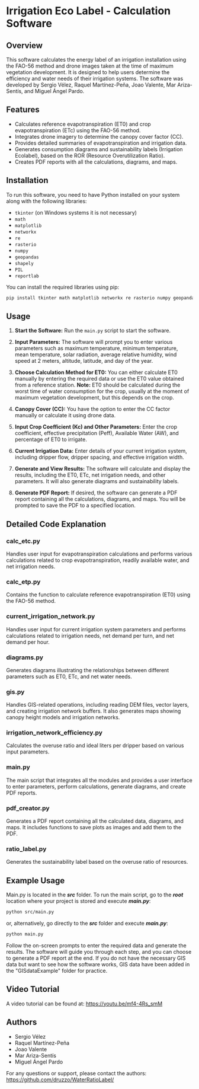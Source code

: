 # Irrigation Eco Label - Calculation Software

## Overview
This software calculates the energy label of an irrigation installation using the FAO-56 method and drone images taken at the time of maximum vegetation development. It is designed to help users determine the efficiency and water needs of their irrigation systems. The software was developed by Sergio Vélez, Raquel Martínez-Peña, Joao Valente, Mar Ariza-Sentís, and Miguel Ángel Pardo.

## Features
- Calculates reference evapotranspiration (ET0) and crop evapotranspiration (ETc) using the FAO-56 method.
- Integrates drone imagery to determine the canopy cover factor (CC).
- Provides detailed summaries of evapotranspiration and irrigation data.
- Generates consumption diagrams and sustainability labels (Irrigation Ecolabel), based on the ROR (Resource Overutilization Ratio).
- Creates PDF reports with all the calculations, diagrams, and maps.

## Installation
To run this software, you need to have Python installed on your system along with the following libraries:
- `tkinter` (on Windows systems it is not necessary)
- `math`
- `matplotlib`
- `networkx`
- `re`
- `rasterio`
- `numpy`
- `geopandas`
- `shapely`
- `PIL`
- `reportlab`

You can install the required libraries using pip:
```bash
pip install tkinter math matplotlib networkx re rasterio numpy geopandas shapely pillow reportlab
```

## Usage
1. **Start the Software:**
   Run the `main.py` script to start the software.

2. **Input Parameters:**
   The software will prompt you to enter various parameters such as maximum temperature, minimum temperature, mean temperature, solar radiation, average relative humidity, wind speed at 2 meters, altitude, latitude, and day of the year.

3. **Choose Calculation Method for ET0:**
   You can either calculate ET0 manually by entering the required data or use the ET0 value obtained from a reference station. **Note:** ET0 should be calculated during the worst time of water consumption for the crop, usually at the moment of maximum vegetation development, but this depends on the crop.

4. **Canopy Cover (CC):**
   You have the option to enter the CC factor manually or calculate it using drone data.

5. **Input Crop Coefficient (Kc) and Other Parameters:**
   Enter the crop coefficient, effective precipitation (Peff), Available Water (AW), and percentage of ET0 to irrigate.

6. **Current Irrigation Data:**
   Enter details of your current irrigation system, including dripper flow, dripper spacing, and effective irrigation width.

7. **Generate and View Results:**
   The software will calculate and display the results, including the ET0, ETc, net irrigation needs, and other parameters. It will also generate diagrams and sustainability labels.

8. **Generate PDF Report:**
   If desired, the software can generate a PDF report containing all the calculations, diagrams, and maps. You will be prompted to save the PDF to a specified location.

## Detailed Code Explanation

### calc_etc.py
Handles user input for evapotranspiration calculations and performs various calculations related to crop evapotranspiration, readily available water, and net irrigation needs.

### calc_etp.py
Contains the function to calculate reference evapotranspiration (ET0) using the FAO-56 method.

### current_irrigation_network.py
Handles user input for current irrigation system parameters and performs calculations related to irrigation needs, net demand per turn, and net demand per hour.

### diagrams.py
Generates diagrams illustrating the relationships between different parameters such as ET0, ETc, and net water needs.

### gis.py
Handles GIS-related operations, including reading DEM files, vector layers, and creating irrigation network buffers. It also generates maps showing canopy height models and irrigation networks.

### irrigation_network_efficiency.py
Calculates the overuse ratio and ideal liters per dripper based on various input parameters.

### main.py
The main script that integrates all the modules and provides a user interface to enter parameters, perform calculations, generate diagrams, and create PDF reports.

### pdf_creator.py
Generates a PDF report containing all the calculated data, diagrams, and maps. It includes functions to save plots as images and add them to the PDF.

### ratio_label.py
Generates the sustainability label based on the overuse ratio of resources.

## Example Usage
Main.py is located in the _**src**_ folder. To run the main script, go to the _**root**_ location where your project is stored and execute _**main.py**_:
```bash
python src/main.py
```
or, alternatively, go directly to the _**src**_ folder and execute _**main.py**_:
```bash
python main.py
```

Follow the on-screen prompts to enter the required data and generate the results. The software will guide you through each step, and you can choose to generate a PDF report at the end.
If you do not have the necessary GIS data but want to see how the software works, GIS data have been added in the "GISdataExample" folder for practice. 

## Video Tutorial
A video tutorial can be found at: https://youtu.be/mf4-4Rs_smM

## Authors
- Sergio Vélez
- Raquel Martínez-Peña
- Joao Valente
- Mar Ariza-Sentís
- Miguel Ángel Pardo

For any questions or support, please contact the authors:
https://github.com/druzzo/WaterRatioLabel/
